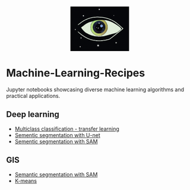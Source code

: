 <p align="center" >
  <img src="./asset/logo2.png" height="120" >
</p>

# Machine-Learning-Recipes
Jupyter notebooks showcasing diverse machine learning algorithms and practical applications.


## Deep learning
  * [Multiclass classification - transfer learning](machine_learning/transfer_learning.ipynb)
  * [Sementic segmentation with U-net](machine_learning/u_net.ipynb)
  * [Sementic segmentation with SAM](machine_learning/sam.ipynb)

## GIS
  * [Semantic segmentation with SAM](gis/sam_gis.ipynb)
  * [K-means](gis/k-means.ipynb)


